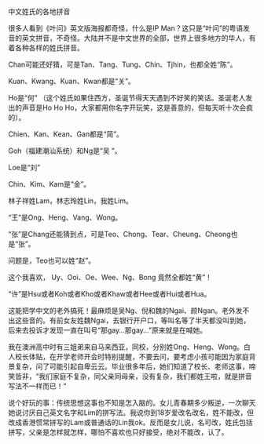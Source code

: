 中文姓氏的各地拼音

很多人看到《叶问》英文版海报都奇怪，什么是IP Man？这只是“叶问”的粤语发音的英文拼音，不奇怪。大陆并不是中文世界的全部，世界上很多地方的华人，有着各种各样的姓氏拼音。

Chan可能还好猜，可是Tan、Tang、Tung、Chin、Tjhin，也都全姓“陈”。

Kuan、Kwang、Kuan、Kwan都是“关”。

Ho是“何” （这个姓氏如果住西方，圣诞节得天天遇到不好笑的笑话。圣诞老人发出的声音是Ho Ho Ho，大家都用你名字开玩笑，这是善意的，但每天听十次会疯的）。

Chien、Kan、Kean、Gan都是“简”。

Goh（福建潮汕系统）和Ng是“吴 ”。

Loe是“刘”

Chin、Kim、Kam是“金”。

林子祥姓Lam，林志玲姓Lin，我姓Lim。

“王”是Ong、Heng、Vang、Wong。

“张”是Chang还能猜到点，可是Teo、Chong、Tear、Cheung、Cheong也是“张”。

问题是，Teo也可以姓“赵”。

这个我喜欢， Uy、Ooi、Oe、Wee、Ng、Bong 竟然全都姓“黄”！

“许”是Hsu或者Koh或者Kho或者Khaw或者Hee或者Hui或者Hua。

这能把学中文的老外搞死！最麻烦是吴Ng、倪和魏的Ngai、颜Ngan。老外发不出这些音的。有前女友姓魏Ngai，去银行开户口，等叫名等了半天都没叫到她，后来去投诉才发现一直在叫号“那gay…那gay…”原来就是在喊她。

我在澳洲高中时有三姐弟来自马来西亚，同校，分别姓Ong、Heng、Wong。白人校长体贴，在开学老师开会时特别提醒，不要去问，要考虑小孩可能因为家庭背景复杂，问了可能引起自卑云云。毕业很多年后，她们知道了校长、老师这事，啼笑皆非，“我们家庭不复杂，同父亲同母亲，没有复杂，我们都姓王啦，就是拼音写法不一样而已！”

说个好玩的事：传统思想这事也不知是怎入脑的。女儿青春期多少叛逆，一次聊天她说讨厌自己英文名字和Lim的拼写法。我说你到18岁爱改名改名，姓不能改，但改成香港惯常拼写的Lam或普通话的Lin我ok。反而是女儿说，名可改，姓氏包括拼写，父亲是怎样就怎样，哪怕不喜欢也只好接受，绝对不能改，认了。
